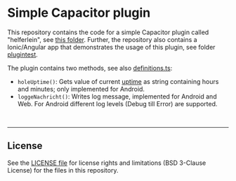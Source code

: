 # Simple Capacitor plugin #

This repository contains the code for a simple Capacitor plugin called "helferlein", see [this folder](helferlein).
Further, the repository also contains a Ionic/Angular app that demonstrates the usage of this plugin, see folder [plugintest](plugintest).

The plugin contains two methods, see also [definitions.ts](helferlein/src/definitions.ts):
* `holeUptime()`: Gets value of current [uptime](https://en.wikipedia.org/wiki/Uptime) as string containing hours and minutes; only implemented for Android.
* `loggeNachricht()`: Writes log message, implemented for Android and Web. For Android different log levels (Debug till Error) are supported.

<br>

----
## License ##

See the [LICENSE file](LICENSE.md) for license rights and limitations (BSD 3-Clause License)
for the files in this repository.

